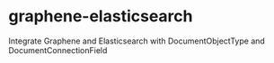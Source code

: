# graphene-elasticsearch
Integrate Graphene and Elasticsearch with DocumentObjectType and DocumentConnectionField
